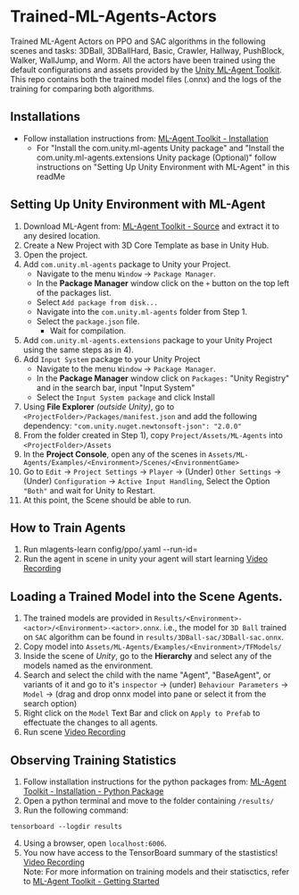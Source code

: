 # Trained-ML-Agents-Actors
Trained ML-Agent Actors on PPO and SAC algorithms in the following scenes and tasks: 3DBall, 3DBallHard, Basic, Crawler, Hallway, PushBlock, Walker, WallJump, and Worm. All the actors have been trained using the default configurations and assets provided by the [Unity ML-Agent Toolkit](https://github.com/Unity-Technologies/ml-agents). This repo contains both the trained model files (.onnx) and the logs of the training for comparing both algorithms.

## Installations
- Follow installation instructions from: [ML-Agent Toolkit - Installation](https://github.com/Unity-Technologies/ml-agents/blob/main/docs/Installation.md) 
	- For "Install the com.unity.ml-agents Unity package" and "Install the com.unity.ml-agents.extensions Unity package (Optional)" follow instructions on "Setting Up Unity Environment with ML-Agent" in this readMe

## Setting Up Unity Environment with ML-Agent
1. Download ML-Agent from: [ML-Agent Toolkit - Source](https://github.com/Unity-Technologies/ml-agents#releases--documentation) and extract it to any desired location.
2. Create a New Project with 3D Core Template as base in Unity Hub.
3. Open the project.
4. Add `com.unity.ml-agents` package to Unity your Project.
    - Navigate to the menu `Window` -> `Package Manager`.
    - In the **Package Manager** window click on the `+` button on the top left of the packages list.
    - Select `Add package from disk...`
    - Navigate into the `com.unity.ml-agents` folder from Step 1.
    - Select the `package.json` file.
	  - Wait for compilation.
5. Add `com.unity.ml-agents.extensions` package to your Unity Project using the same steps as in 4).
6. Add `Input System` package to your Unity Project
    - Navigate to the menu `Window` -> `Package Manager`.
    - In the **Package Manager** window click on `Packages:` "Unity Registry" and in the search bar, input "Input System"
    - Select the `Input System package` and click Install
7. Using **File Explorer** *(outside Unity)*, go to `<ProjectFolder>/Packages/manifest.json` and add the following dependency: `"com.unity.nuget.newtonsoft-json": "2.0.0"`
8. From the folder created in Step 1), copy `Project/Assets/ML-Agents` into `<ProjectFolder>/Assets`
9. In the **Project Console**, open any of the scenes in `Assets/ML-Agents/Examples/<Environment>/Scenes/<EnvironmentGame>`
10. Go to `Edit` -> `Project Settings` -> `Player` -> (Under) `Other Settings` -> (Under) `Configuration` -> `Active Input Handling`, Select the Option `"Both"` and wait for Unity to Restart.
11. At this point, the Scene should be able to run.
## How to Train Agents
1. Run mlagents-learn config/ppo/<mlagentname>.yaml --run-id=<unique run id>
2. Run the agent in scene in unity your agent will start learning
[Video Recording](https://www.youtube.com/watch?v=iF6p9d7CFC0) 
	
## Loading a Trained Model into the Scene Agents.
1. The trained models are provided in `Results/<Environment>-<actor>/<Environment>-<actor>.onnx`. i.e., the model for `3D Ball` trained on `SAC` algorithm can be found in `results/3DBall-sac/3DBall-sac.onnx`.
2. Copy model into `Assets/ML-Agents/Examples/<Environment>/TFModels/`
3. Inside the scene of *Unity*, go to the **Hierarchy** and select any of the models named as the environment.
4. Search and select the child with the name "Agent", "BaseAgent", or variants of it and go to it's `inspector` -> (under) `Behaviour Parameters` -> `Model` -> (drag and drop onnx model into pane or select it from the search option)
5. Right click on the `Model` Text Bar and click on `Apply to Prefab` to effectuate the changes to all agents.
6. Run scene
[Video Recording](https://www.youtube.com/watch?v=MBxbIt1HCzs)     
## Observing Training Statistics
1. Follow installation instructions for the python packages from: [ML-Agent Toolkit - Installation - Python Package](https://github.com/Unity-Technologies/ml-agents/blob/main/docs/Installation.md#install-the-mlagents-python-package)
2. Open a python terminal and move to the folder containing `/results/`
3. Run the following command: 
```
tensorboard --logdir results
```
4. Using a browser, open `localhost:6006`.
5. You now have access to the TensorBoard summary of the stastistics!
[Video Recording](https://www.youtube.com/watch?v=y5D_AYjQiAA)    
Note: For more information on training models and their statisctics, refer to [ML-Agent Toolkit - Getting Started](https://github.com/Unity-Technologies/ml-agents/blob/main/docs/Getting-Started.md)

